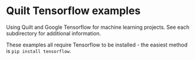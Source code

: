 # Quilt Tensorflow examples

Using Quilt and Google Tensorflow for machine learning projects.  See each subdirectory for additional information.

These examples all require Tensorflow to be installed - the easiest method is `pip install tensorflow`.
